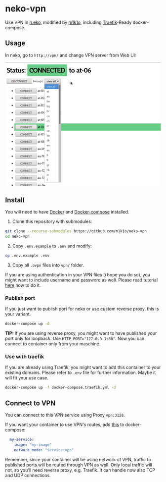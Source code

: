 # neko-vpn

Use VPN in [n.eko](https://github.com/nurdism/neko), modified by [m1k1o](https://github.com/m1k1o/neko), including [Traefik](https://docs.traefik.io/)-Ready docker-compose. 

## Usage
In neko, go to `http://vpn/` and change VPN server from Web UI:

![screenshot](https://raw.githubusercontent.com/m1k1o/ovpn-nodejs/f62621f5440b717b3e3ae344ab2476f5571e1f87/screenshot.png)

## Install

You will need to have [Docker](https://docs.docker.com/engine/install/ubuntu/) and [Docker-compose](https://docs.docker.com/compose/install/) installed.

1. Clone this repository with submodules:

```sh
git clone --recurse-submodules https://github.com/m1k1o/neko-vpn
cd neko-vpn
```

2. Copy `.env.example` to `.env` and modify:

```sh
cp .env.example .env
```

3. Copy all `.ovpn` files into `vpn/` folder.

If you are using authentication in your VPN files (i hope you do so), you might want to include username and password as well. Please read tutorial [here](https://github.com/m1k1o/ovpn-nodejs/tree/f62621f5440b717b3e3ae344ab2476f5571e1f87#openvpn-authentication) how to do it.

### Publish port

If you just want to publish port for neko or use custom reverse proxy, this is your variant.

```sh
docker-compose up -d
```

**TIP:** If you are using reverse proxy, you might want to have published your port only for loopback. Use `HTTP_PORT="127.0.0.1:80"`. Now you can connect to container only from your maschine.

### Use with traefik

If you are already using Traefik, you might want to add this container to your existing domains. Please refer to `.env` file for further information. Maybe it will fit your use case.

```sh
docker-compose up -f docker-compose.traefik.yml -d
```

## Connect to VPN
You can connect to this VPN service using Proxy `vpn:3128`.

If you want your container to use VPN's routes, add [this](https://docs.docker.com/compose/compose-file/#network_mode) to docker-compose:

```yml
  my-service:
    image: "my-image"
    network_mode: "service:vpn"
```

Remember, since your container will be using network of VPN, traffic to published ports will be routed through VPN as well. Only local traffic will not, so you'll need reverse proxy, e.g. Traefik. It can handle now also TCP and UDP connections.
